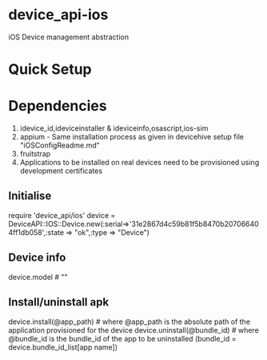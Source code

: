 device_api-ios
==============

iOS Device management abstraction


Quick Setup
===========


Dependencies
=============
1. idevice_id,ideviceinstaller & ideviceinfo,osascript,ios-sim
2. appium - Same installation process as given in devicehive setup file "iOSConfigReadme.md"
3. fruitstrap
4. Applications to be installed on real devices need to be provisioned using development certificates

Initialise
---------
require 'device_api/ios'
device = DeviceAPI::IOS::Device.new(:serial=>'31e2867d4c59b81f5b8470b207066404ff1db058',:state => "ok",:type => "Device")


Device info
-----------
device.model          		#  ""


Install/uninstall apk
---------------------
device.install(@app_path) 	 # where @app_path is the absolute path of the application provisioned for the device
device.uninstall(@bundle_id) # where @bundle_id is the bundle_id of the app to be uninstalled (bundle_id = device.bundle_id_list[app name])


